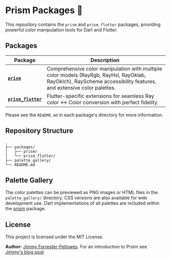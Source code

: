 # Prism Packages 🌈

This repository contains the `prism` and `prism_flutter` packages, providing powerful color manipulation tools for Dart and Flutter.

## Packages

| Package                                       | Description                                                  |
| --------------------------------------------- | ------------------------------------------------------------ |
| [**`prism`**](./packages/prism)               | Comprehensive color manipulation with multiple color models (RayRgb, RayHsl, RayOklab, RayOklch), RayScheme accessibility features, and extensive color palettes. |
| [**`prism_flutter`**](./packages/prism_flutter) | Flutter-specific extensions for seamless Ray color ↔ Color conversion with perfect fidelity. |

Please see the `README.md` in each package's directory for more information.

## Repository Structure

```text
.
├── packages/
│   ├── prism/
│   └── prism_flutter/
├── palette_gallery/
└── README.md
```

## Palette Gallery

The color palettes can be previewed as PNG images or HTML files in the `palette_gallery/` directory. CSS versions are also available for web development use. Dart implementations of all palettes are included within the [prism](./packages/prism) package.

## License

This project is licensed under the MIT License.

**Author:** [Jimmy Forrester-Fellowes](https://github.com/jimmyff). For an introduction to Prsim see [Jimmy's blog post](https://www.jimmyff.co.uk/blog/prism-dart-flutter-color-package/)

